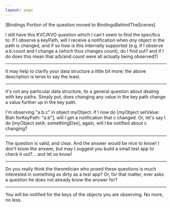 ```yaml
---
layout: page
---
```


[Bindings Portion of the question moved to BindingsBehindTheScenes]

I still have this KVC/KVO question which I can't seem to find the specifics to: If I observe a keyPath, will I receive a notification when *any* object in the path is changed, and if so how is this internally supported (e.g. if I observe a.b.count and I change a (which thus changes count), do I find out?  and if I do does this mean that a/b/and count were all actually being observed?)

----

It may help to clarify your data structure a little bit more; the above description is terse to say the least.

----

It's not any particular data structure, its a general question about dealing with key paths.  Simply put, does changing any value in the key path change a value further up in the key path.

I'm observing "a.b.c" in object myObject.  if I now do [myObject setValue: Blah forKeyPath: "a.b"], will I get a notification that c changed.  Or, let's say I do [myObject setA: somethingElse], again, will I be notified about c changing?

----
The question is valid, and clear. And the answer would be nice to know!
I don't know the answer, but may I suggest you build a small test app to check it out?... and let us know!

----

Do you really think the theoretician who posed these questions is much interested in something as dirty as a test app? Or, for that matter, ever asks a question he does not already know the answer for?

----

You will be notified for the keys of the objects you are observing. No more, no less.
